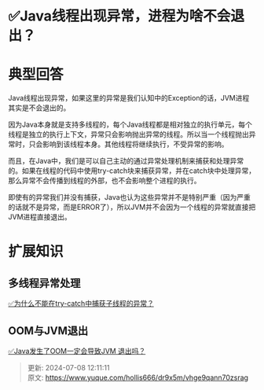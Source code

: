 # ✅Java线程出现异常，进程为啥不会退出？

# 典型回答


Java线程出现异常，如果这里的异常是我们认知中的Exception的话，JVM进程其实是不会退出的。



因为Java本身就是支持多线程的，每个Java线程都是相对独立的执行单元，每个线程是独立的执行上下文，异常只会影响抛出异常的线程。所以当一个线程抛出异常时，只会影响到该线程本身。其他线程将继续执行，不受异常的影响。



而且，在Java中，我们是可以自己主动的通过异常处理机制来捕获和处理异常的。如果在线程的代码中使用try-catch块来捕获异常，并在catch块中处理异常，那么异常不会传播到线程的外部，也不会影响整个进程的执行。



即使有的异常我们并没有捕获，Java也认为这些异常并不是特别严重（因为严重的话就不是异常，而是ERROR了），所以JVM并不会因为一个线程的异常就直接把JVM进程直接退出。



# 扩展知识


## 多线程异常处理


[✅为什么不能在try-catch中捕获子线程的异常？](https://www.yuque.com/hollis666/dr9x5m/dtci5npzb1cidzxk)



## OOM与JVM退出


[✅Java发生了OOM一定会导致JVM 退出吗？](https://www.yuque.com/hollis666/dr9x5m/fsnk2a6xdyhqfvf7)

  




> 更新: 2024-07-08 12:11:11  
> 原文: <https://www.yuque.com/hollis666/dr9x5m/vhge9qann70zsrag>